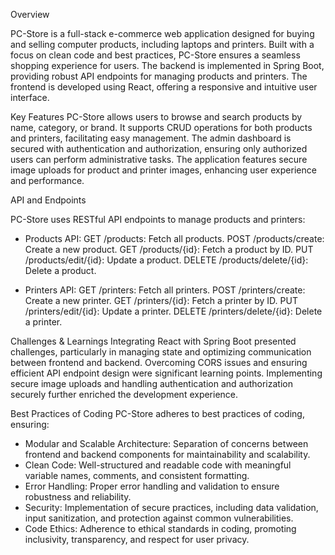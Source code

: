 Overview

PC-Store is a full-stack e-commerce web application designed for buying and selling computer products, including laptops and printers. Built with a focus on clean code and best practices, PC-Store ensures a seamless shopping experience for users. 
The backend is implemented in Spring Boot, providing robust API endpoints for managing products and printers. The frontend is developed using React, offering a responsive and intuitive user interface.


Key Features
PC-Store allows users to browse and search products by name, category, or brand. 
It supports CRUD operations for both products and printers, facilitating easy management. The admin dashboard is secured with authentication and authorization, ensuring only authorized users can perform administrative tasks. The application features secure image uploads for product and printer images, enhancing user experience and performance.

API and Endpoints

PC-Store uses RESTful API endpoints to manage products and printers:

* Products API:
    GET /products: Fetch all products.
    POST /products/create: Create a new product.
    GET /products/{id}: Fetch a product by ID.
    PUT /products/edit/{id}: Update a product.
    DELETE /products/delete/{id}: Delete a product.

* Printers API:
    GET /printers: Fetch all printers.
    POST /printers/create: Create a new printer.
    GET /printers/{id}: Fetch a printer by ID.
    PUT /printers/edit/{id}: Update a printer.
    DELETE /printers/delete/{id}: Delete a printer.

Challenges & Learnings
Integrating React with Spring Boot presented challenges, particularly in managing state and optimizing communication between frontend and backend. 
Overcoming CORS issues and ensuring efficient API endpoint design were significant learning points. 
Implementing secure image uploads and handling authentication and authorization securely further enriched the development experience.

Best Practices of Coding
PC-Store adheres to best practices of coding, ensuring:
* Modular and Scalable Architecture: Separation of concerns between frontend and backend components for maintainability and scalability.
* Clean Code: Well-structured and readable code with meaningful variable names, comments, and consistent formatting.
* Error Handling: Proper error handling and validation to ensure robustness and reliability.
* Security: Implementation of secure practices, including data validation, input sanitization, and protection against common vulnerabilities.
* Code Ethics: Adherence to ethical standards in coding, promoting inclusivity, transparency, and respect for user privacy.

